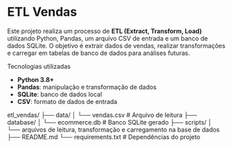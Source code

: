 # ETL Vendas

Este projeto realiza um processo de **ETL (Extract, Transform, Load)** utilizando Python, Pandas, um arquivo CSV de entrada e um banco de dados SQLite. O objetivo é extrair dados de vendas, realizar transformações e carregar em tabelas de banco de dados para análises futuras.

Tecnologias utilizadas

- **Python 3.8+**
- **Pandas**: manipulação e transformação de dados
- **SQLite**: banco de dados local
- **CSV**: formato de dados de entrada

etl_vendas/
├── data/
│ └── vendas.csv # Arquivo de leitura
├── database/
│ └── ecommerce.db # Banco SQLite gerado
├── scripts/
│ └── arquivos de leitura, transformação e carregamento na base de dados
├── README.md
└── requirements.txt # Dependências do projeto
